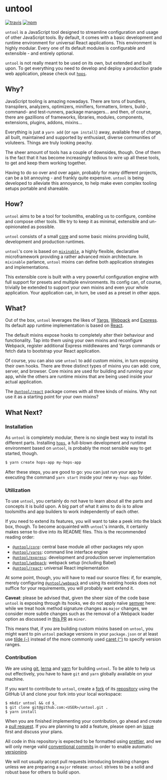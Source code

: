 # untool

[![travis](https://img.shields.io/travis/untool/untool/master.svg)](https://travis-ci.org/untool/untool)&nbsp;[![npm](https://img.shields.io/npm/v/untool.svg)](https://www.npmjs.com/package/untool)

`untool` is a JavaScript tool designed to streamline configuration and usage of other JavaScript tools. By default, it comes with a basic development and runtime environment for universal React applications. This environment is highly modular. Every one of its default modules is configurable and extensible - and entirely optional.

`untool` is not really meant to be used on its own, but extended and built upon. To get everything you need to develop and deploy a production grade web application, please check out [`hops`](https://github.com/xing/hops).

## Why?

JavaScript tooling is amazing nowadays. There are tons of bundlers, transpilers, analyzers, optimizers, minifiers, formatters, linters, build-, command- and test-runners, package managers... and then, of course, there are gazillions of frameworks, libraries, modules, components, extensions, plugins, addons, mixins...

Everything is just a `yarn add` (or `npm install`) away, available free of charge, all built, maintained and supported by enthusiast, diverse communities of voluteers. Things are truly looking peachy.

The sheer amount of tools has a couple of downsides, though. One of them is the fact that it has become increasingly tedious to wire up all these tools, to get and keep them working together.

Having to do so over and over again, probably for many different projects, can be a bit annoying - and frankly quite expensive. `untool` is being developed to alleviate this annoyance, to help make even complex tooling setups portable and shareable.

## How?

`untool` aims to be a tool for toolsmiths, enabling us to configure, combine and compose other tools. We try to keep it as minimal, extensible and un-opinionated as possible.

`untool` consists of a small [core](https://github.com/untool/untool/tree/master/packages/core) and some basic mixins providing build, development and production runtimes.

`untool`'s core is based on [`mixinable`](https://github.com/untool/mixinable), a highly flexible, declarative microframework providing a rather advanced mixin architecture. In `mixinable` parlance, `untool` mixins can define both application strategies and implementations.

This extensible core is built with a very powerful configuration engine with full support for presets and multiple environments. Its config can, of course, trivially be extended to support your own mixins and even your whole application. Your application can, in turn, be used as a preset in other apps.

## What?

Out of the box, `untool` leverages the likes of [Yargs](http://yargs.js.org), [Webpack](https://webpack.js.org) and [Express](https://expressjs.com). Its default app runtime implementation is based on [React](https://reactjs.org).

The default mixins expose hooks to completely alter their behaviour and functionality. Tap into them using your own mixins and reconfigure Webpack, register additional Express middlewares and Yargs commands or fetch data to bootstrap your React application.

Of course, you can also use `untool` to add custom mixins, in turn exposing their own hooks. There are three distinct types of mixins you can add: core, server, and browser. Core mixins are used for building and running your app, while the others are runtime mixins that are being used inside your actual application.

The [`@untool/react`](https://github.com/untool/untool/tree/master/packages/react) package comes with all three kinds of mixins. Why not use it as a starting point for your own mixins?

## What Next?

### Installation

As `untool` is completely modular, there is no single best way to install its different parts. Installing [`hops`](https://github.com/xing/hops), a full-blown development and runtime environment based on `untool`, is probably the most sensible way to get started, though.

```bash
$ yarn create hops-app my-hops-app
```

After these steps, you are good to go: you can just run your app by executing the command `yarn start` inside your new `my-hops-app` folder.

### Utilization

To use `untool`, you certainly do not have to learn about all the parts and concepts it is build upon. A big part of what it aims to do is to allow toolsmiths and app builders to work independently of each other.

If you need to extend its features, you will want to take a peek into the black box, though. To become acquainted with `untool`'s innards, it certainly makes sense to dive into its README files. This is the recommended reading order:

- [`@untool/core`](https://github.com/untool/untool/blob/master/packages/core/README.md): central base module all other packages rely upon
- [`@untool/yargs`](https://github.com/untool/untool/blob/master/packages/yargs/README.md): command line interface engine
- [`@untool/express`](https://github.com/untool/untool/blob/master/packages/express/README.md): development and production server implementation
- [`@untool/webpack`](https://github.com/untool/untool/blob/master/packages/webpack/README.md): webpack setup (including Babel)
- [`@untool/react`](https://github.com/untool/untool/blob/master/packages/react/README.md): universal React implementation

At some point, though, you will have to read our source files: if, for example, merely configuring [`@untool/webpack`](https://github.com/untool/untool/blob/master/packages/webpack/README.md) and using its existing hooks does not suffice for your requirements, you will probably want extend it.

**Caveat**: please be advised that, given the sheer size of the code base `untool` is exposing through its hooks, we do not apply naïve [semver](https://semver.org) here: while we treat hook method signature changes as `major` changes, we consider more subtle changes such as the removal of a Webpack loader option as discussed in [this PR](https://github.com/untool/untool/pull/232) as `minor`.

This means that, if you are building custom mixins based on `untool`, you might want to pin `untool` package versions in your `package.json` or at least use [tilde (`~`)](https://docs.npmjs.com/misc/semver#tilde-ranges-123-12-1) instead of the more commonly used [caret (`^`)](https://docs.npmjs.com/misc/semver#caret-ranges-123-025-004) to specify version ranges.

### Contribution

We are using [git](https://git-scm.com), [lerna](https://lernajs.io) and [yarn](https://yarnpkg.com/en/) for building `untool`. To be able to help us out effectively, you have to have `git` and `yarn` globally available on your machine.

If you want to contribute to `untool`, create a [fork](https://help.github.com/articles/about-forks/) of its [repository](https://github.com/untool/untool/fork) using the GitHub UI and clone your fork into your local workspace:

```text
$ mkdir untool && cd $_
$ git clone git@github.com:<USER>/untool.git .
$ yarn install
```

When you are finished implementing your contribution, go ahead and create a [pull request](https://help.github.com/articles/creating-a-pull-request/). If you are planning to add a feature, please open an [issue](https://github.com/untool/untool/issues/new) first and discuss your plans.

All code in this repository is expected to be formatted using [prettier](https://prettier.io), and we will only merge valid [conventional commits](https://conventionalcommits.org) in order to enable automatic [versioning](https://semver.org).

We will not usually accept pull requests introducing breaking changes unless we are preparing a `major` release: `untool` strives to be a solid and robust base for others to build upon.
